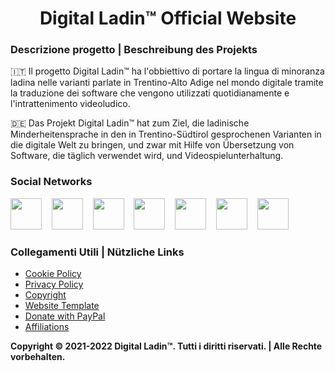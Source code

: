 <h1 align="center">Digital Ladin&trade; Official Website</h1>
<h3 align="left">Descrizione progetto | Beschreibung des Projekts</h3>
<p>🇮🇹 Il progetto Digital Ladin&trade; ha l'obbiettivo di portare la lingua di minoranza ladina nelle varianti parlate in Trentino-Alto Adige nel mondo digitale tramite
la traduzione dei software che vengono utilizzati quotidianamente e l'intrattenimento videoludico.</p>
<p>🇩🇪 Das Projekt Digital Ladin&trade; hat zum Ziel, die ladinische Minderheitensprache in den in Trentino-Südtirol gesprochenen Varianten in die digitale Welt zu bringen, und zwar mit Hilfe von Übersetzung von Software, die täglich verwendet wird, und Videospielunterhaltung.</p>
<h3 align="left">Social Networks</h3>
<a href="https://digital-ladin.com/ig" target="_blank"><img src="https://cdn2.iconfinder.com/data/icons/social-icons-33/128/Instagram-512.png" width="50px" height="50px"></a>
&nbsp;&nbsp;
<a href="https://digital-ladin.com/fb" target="_blank"><img src="https://cdn1.iconfinder.com/data/icons/social-media-2285/512/Colored_Facebook3_svg-1024.png" width="50px" height="50px"></a>
&nbsp;&nbsp;
<a href="https://digital-ladin.com/tiktok" target="_blank"><img src="https://cdn4.iconfinder.com/data/icons/social-media-flat-7/64/Social-media_Tiktok-512.png" width="50px" height="50px"></a>
&nbsp;&nbsp;
<a href="https://digital-ladin.com/yt" target="_blank"><img src="https://cdn1.iconfinder.com/data/icons/logotypes/32/youtube-512.png" width="50px" height="50px"></a>
&nbsp;&nbsp;
<a href="https://digital-ladin.com/tv" target="_blank"><img src="https://cdn4.iconfinder.com/data/icons/logos-and-brands/512/343_Twitch_logo-512.png" width="50px" height="50px"></a>
&nbsp;&nbsp;
<a href="https://digital-ladin.com/tw" target="_blank"><img src="https://cdn1.iconfinder.com/data/icons/logotypes/32/twitter-512.png" width="50px" height="50px"></a>
&nbsp;&nbsp;
<a href="https://digital-ladin.com/in" target="_blank"><img src="https://cdn2.iconfinder.com/data/icons/social-media-2285/512/1_Linkedin_unofficial_colored_svg-512.png" width="50px" height="50px"></a>
<h3 align="left">Collegamenti Utili | Nützliche Links</h3>
<ul>
  <li><a href="https://digital-ladin.com/legal/cookie-policy?utm_source=github&utm_medium=link&utm_campaign=social-campaign" target="_blank">Cookie Policy</a></li>
  <li><a href="https://digital-ladin.com/legal/privacy-policy?utm_source=github&utm_medium=link&utm_campaign=social-campaign" target="_blank">Privacy Policy</a></li>
  <li><a href="https://digital-ladin.com/legal/copyright?utm_source=github&utm_medium=link&utm_campaign=social-campaign" target="_blank">Copyright</a></li>
  <li><a href="https://digital-ladin.com/templatemo" target="_blank">Website Template</a></li>
  <li><a href="https://digital-ladin.com/donate" target="_blank">Donate with PayPal</a></li>
  <li><a href="https://digital-ladin.com/legal/affiliations?utm_source=github&utm_medium=link&utm_campaign=social-campaign" target="_blank">Affiliations</a></li>
</ul>

<p><b>Copyright &copy; 2021-2022 Digital Ladin&trade;. Tutti i diritti riservati. | Alle Rechte vorbehalten.</b></p>
